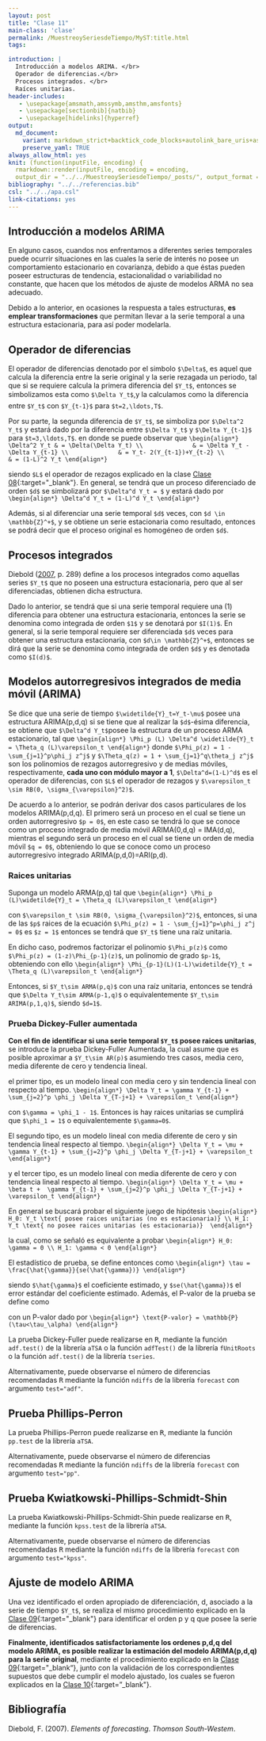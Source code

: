 ```yaml
---
layout: post
title: "Clase 11"
main-class: 'clase'
permalink: /MuestreoySeriesdeTiempo/MyST:title.html
tags:

introduction: |
  Introducción a modelos ARIMA. </br>
  Operador de diferencias.</br>
  Procesos integrados. </br>
  Raíces unitarias.
header-includes:
   - \usepackage{amsmath,amssymb,amsthm,amsfonts}
   - \usepackage[sectionbib]{natbib}
   - \usepackage[hidelinks]{hyperref}
output:
  md_document:
    variant: markdown_strict+backtick_code_blocks+autolink_bare_uris+ascii_identifiers+tex_math_single_backslash
    preserve_yaml: TRUE
always_allow_html: yes   
knit: (function(inputFile, encoding) {
  rmarkdown::render(inputFile, encoding = encoding,
  output_dir = "../../MuestreoySeriesdeTiempo/_posts/", output_format = "all"  ) })
bibliography: "../../referencias.bib"
csl: "../../apa.csl"
link-citations: yes
---
```








Introducción a modelos ARIMA
----------------------------

En alguno casos, cuandos nos enfrentamos a diferentes series temporales
puede ocurrir situaciones en las cuales la serie de interés no posee un
comportamiento estacionario en covarianza, debido a que éstas pueden
poseer estructuras de tendencia, estacionalidad o variabilidad no
constante, que hacen que los métodos de ajuste de modelos ARMA no sea
adecuado.

<!-- Hay que meter transformación log y box-cox, mediante las funciones lambda = BoxCox.lambda(BD$GasEspaña) y BoxCox(BD$GasEspaña, lambda = lambda)  de la librería forecast-->

Debido a lo anterior, en ocasiones la respuesta a tales estructuras,
**es emplear transformaciones** que permitan llevar a la serie temporal
a una estructura estacionaria, para así poder modelarla.

Operador de diferencias
-----------------------

El operador de diferencias denotado por el simbolo `$\Delta$`, es aquel
que calcula la diferencia entre la serie original y la serie rezagada un
periodo, tal que si se requiere calcula la primera diferencia del
`$Y_t$`, entonces se simbolizamos esta como `$\Delta Y_t$`,y la
calculamos como la diferencia entre `$Y_t$` con `$Y_{t-1}$` para
`$t=2,\ldots,T$`.

Por su parte, la segunda diferencia de `$Y_t$`, se simboliza por
`$\Delta^2 Y_t$` y estará dado por la diferencia entre `$\Delta Y_t$` y
`$\Delta Y_{t-1}$` para `$t=3,\ldots,T$`. en donde se puede observar que
`\begin{align*} \Delta^2 Y_t & = \Delta(\Delta Y_t) \\              & = \Delta Y_t - \Delta Y_{t-1} \\              & = Y_t- 2(Y_{t-1})+Y_{t-2} \\              & = (1-L)^2 Y_t \end{align*}`

siendo `$L$` el operador de rezagos explicado en la clase [Clase
08](https://jiperezga.github.io/MuestreoySeriesdeTiempo/MySTClase_08.html){:target="\_blank"}.
En general, se tendrá que un proceso diferenciado de orden `$d$` se
simbolizará por `$\Delta^d Y_t = $` y estará dado por
`\begin{align*} \Delta^d Y_t = (1-L)^d Y_t \end{align*}`

Además, si al diferenciar una serie temporal `$d$` veces, con
`$d \in \mathbb{Z}^+$`, y se obtiene un serie estacionaria como
resultado, entonces se podrá decir que el proceso original es homogéneo
de orden `$d$`.

<!-- Por ejemplo, el proceso $Y_t = \beta_0 + \beta_1t + \varepsilon_t$, siendo $\varepsilon_t$ estacionario, entonces se tendrá que `$Y_t$` es un proceso homogéneo de orden 1, ya que al diferenciarlo se tendrá que 
`\begin{align*}
\Delta Y_t & = \Delta Y_t - \Delta Y_{t-1} \\
           & = \beta_0 + \beta_1t + \varepsilon_t - [\beta_0 + \beta_1(t-1) + \varepsilon_{t-1}]
           & = \beta_1 + \varepsilon_{t} - \varepsilon_{t-1}
           & = \beta_1 + U_t
\end{align*}`
donde $U_t = \varepsilon_{t} - \varepsilon_{t-1}$ es estacionario. Además, si $\varepsilon_t$ es ruido blanco entones $\Delta Y_t$ es un proceso MA(1) de media $\beta_1$ y con parámetro $\theta = -1$. En general, procesos generados como una tendencia polinómica de orden $d$ más un proceso estacionario cualquiera $\varepsilon_t$, será homogéneo de orden d:
`\begin{align*}
Y_t = \beta_0 + \beta_1t + beta_2t^2 + \ldots + beta_dt^d + \varepsilon_t 
\end{align*}`
con \varepsilon_t un proceso estacionario.

En el caso de un proceso $Y_t = \beta_0 + \beta_1t + \beta_2t^2 + \varepsilon_t$ con $\varepsilon_t$ estacionario y de media cero, entonces 
`\begin{align*}
\Delta Y_t & = \beta_0 + \beta_1t + \beta_2t^2 + \varepsilon_t - [\beta_0 + \beta_1(t-1) + \beta_2(t-1)^2  + \varepsilon_{t-1}]
           & = (\beta_1 - \beta_2) + 2\beta_2t + \varepsilon_{t} - \varepsilon_{t-1}
           & = (\beta_1 - \beta_2) + 2\beta_2t + U_t
\end{align*}`

En donde se observa que \Delta Y_t no es un proceso estacionario. Ahora si calculamos la segunda diferencia
`\begin{align*}
\Delta^2 Y_t & = (\beta_1 - \beta_2) + 2\beta_2t + U_t - [(\beta_1 - \beta_2) + 2\beta_2(t-1) + U_{t-1}]
           & = 2\beta_2 + U_{t} - U_{t-1}
           & = 2\beta_2 + W_{t}
\end{align*}`

siendo, $\Delta^2 Y_t$ es un proceso estacionario, y $W_{t} = \varepsilon_t - 2\varepsilon_{t-1} + \varepsilon_{t-2}$ . Además, si $\varepsilon_t$ es ruido blanco, se tendrá que  $\Delta^2 Y_t$ es un proceso MA(2) de media dada y parámetros $\theta_1 = -2$ y $\theta_2 = 1$.
-->

Procesos integrados
-------------------

Diebold ([2007](#ref-Diebold2007), p. 289) define a los procesos
integrados como aquellas series `$Y_t$` que no poseen una estructura
estacionaria, pero que al ser diferenciadas, obtienen dicha estructura.

Dado lo anterior, se tendrá que si una serie temporal requiere una (1)
diferencia para obtener una estructura estacionaria, entonces la serie
se denomina como integrada de orden `$1$` y se denotará por `$I(1)$`. En
general, si la serie temporal requiere ser diferenciada `$d$` veces para
obtener una estructura estacionaria, con `$d\in \mathbb{Z}^+$`, entonces
se dirá que la serie se denomina como integrada de orden `$d$` y es
denotada como `$I(d)$`.

Modelos autorregresivos integrados de media móvil (ARIMA)
---------------------------------------------------------

Se dice que una serie de tiempo `$\widetilde{Y}_t=Y_t-\mu$` posee una
estructura ARIMA(p,d,q) si se tiene que al realizar la `$d$`-ésima
diferencia, se obtiene que `$\Delta^d Y_t$`posee la estructura de un
proceso ARMA estacionario, tal que
`\begin{align*} \Phi_p (L) \Delta^d \widetilde{Y}_t = \Theta_q (L)\varepsilon_t \end{align*}`
donde `$\Phi_p(z) = 1 - \sum_{j=1}^p\phi_j z^j$` y
`$\Theta_q(z) = 1 + \sum_{j=1}^q\theta_j z^j$` son los polinomios de
rezagos autorregresivo y de medias móviles, respectivamente, **cada uno
con módulo mayor a 1**, `$\Delta^d=(1-L)^d$` es el operador de
diferencias, con `$L$` el operador de rezagos y
`$\varepsilon_t \sim RB(0, \sigma_{\varepsilon}^2)$`.

De acuerdo a lo anterior, se podrán derivar dos casos particulares de
los modelos ARIMA(p,d,q). El primero será un proceso en el cual se tiene
un orden autorregresivo `$p = 0$`, en este caso se tendrá lo que se
conoce como un proceso integrado de media móvil ARIMA(0,d,q) = IMA(d,q),
mientras el segundo será un proceso en el cual se tiene un orden de
media móvil `$q = 0$`, obteniendo lo que se conoce como un proceso
autorregresivo integrado ARIMA(p,d,0)=ARI(p,d).

### Raices unitarias

Suponga un modelo ARMA(p,q) tal que
`\begin{align*} \Phi_p (L)\widetilde{Y}_t = \Theta_q (L)\varepsilon_t \end{align*}`

con `$\varepsilon_t \sim RB(0, \sigma_{\varepsilon}^2)$`, entonces, si
una de las `$p$` raices de la ecuación
`$\Phi_p(z) = 1 - \sum_{j=1}^p=\phi_j z^j = 0$` es `$z = 1$` entonces se
tendrá que `$Y_t$` tiene una raíz unitaria.

En dicho caso, podremos factorizar el polinomio `$\Phi_p(z)$` como
`$\Phi_p(z) = (1-z)\Phi_{p-1}(z)$`, un polinomio de grado `$p-1$`,
obteniendo con ello
`\begin{align*} \Phi_{p-1}(L)(1-L)\widetilde{Y}_t = \Theta_q (L)\varepsilon_t \end{align*}`

Entonces, si `$Y_t\sim ARMA(p,q)$` con una raíz unitaria, entonces se
tendrá que `$\Delta Y_t\sim ARMA(p-1,q)$` o equivalentemente
`$Y_t\sim ARIMA(p,1,q)$`, siendo `$d=1$`.

<!-- Ver Econometría Financiera Norman página 282 para ejemplo. -->

### Prueba Dickey-Fuller aumentada

**Con el fin de identificar si una serie temporal `$Y_t$` posee raices
unitarias**, se introduce la prueba Dickey-Fuller Aumentada, la cual
asume que es posible aproximar a `$Y_t\sim AR(p)$` asumiendo tres casos,
media cero, media diferente de cero y tendencia lineal.

el primer tipo, es un modelo lineal con media cero y sin tendencia
lineal con respecto al tiempo.
`\begin{align*} \Delta Y_t = \gamma Y_{t-1} + \sum_{j=2}^p \phi_j \Delta Y_{T-j+1} + \varepsilon_t \end{align*}`

con `$\gamma = \phi_1 - 1$`. Entonces is hay raices unitarias se
cumplirá que `$\phi_1 = 1$` o equivalentemente `$\gamma=0$`.

El segundo tipo, es un modelo lineal con media diferente de cero y sin
tendencia lineal respecto al tiempo.
`\begin{align*} \Delta Y_t = \mu + \gamma Y_{t-1} + \sum_{j=2}^p \phi_j \Delta Y_{T-j+1} + \varepsilon_t \end{align*}`

y el tercer tipo, es un modelo lineal con media diferente de cero y con
tendencia lineal respecto al tiempo.
`\begin{align*} \Delta Y_t = \mu + \beta t +  \gamma Y_{t-1} + \sum_{j=2}^p \phi_j \Delta Y_{T-j+1} + \varepsilon_t \end{align*}`

En general se buscará probar el siguiente juego de hipótesis
`\begin{align*} H_0: Y_t \text{ posee raices unitarias (no es estacionaria)} \\ H_1: Y_t \text{ no posee raices unitarias (es estacionaria)}  \end{align*}`

la cual, como se señaló es equivalente a probar
`\begin{align*} H_0: \gamma = 0 \\ H_1: \gamma < 0 \end{align*}`

El estadístico de prueba, se define entonces como
`\begin{align*} \tau = \frac{\hat{\gamma}}{se(\hat{\gamma})} \end{align*}`

siendo `$\hat{\gamma}$` el coeficiente estimado, y `$se(\hat{\gamma})$`
el error estándar del coeficiente estimado. Además, el P-valor de la
prueba se define como

con un P-valor dado por
`\begin{align*} \text{P-valor} = \mathbb{P}(\tau<\tau_\alpha) \end{align*}`

La prueba Dickey-Fuller puede realizarse en <tt>R</tt>, mediante la
función `adf.test()` de la librería `aTSA` o la función `adfTest()` de
la librería `fUnitRoots` o la función `adf.test()` de la librería
`tseries`.

Alternativamente, puede observarse el número de diferencias recomendadas
<tt>R</tt> mediante la función `ndiffs` de la librería `forecast` con
argumento `test="adf"`.

Prueba Phillips-Perron
----------------------

La prueba Phillips-Perron puede realizarse en <tt>R</tt>, mediante la
función `pp.test` de la librería `aTSA`.

Alternativamente, puede observarse el número de diferencias recomendadas
<tt>R</tt> mediante la función `ndiffs` de la librería `forecast` con
argumento `test="pp"`.

Prueba Kwiatkowski-Phillips-Schmidt-Shin
----------------------------------------

La prueba Kwiatkowski-Phillips-Schmidt-Shin puede realizarse en
<tt>R</tt>, mediante la función `kpss.test` de la librería `aTSA`.

Alternativamente, puede observarse el número de diferencias recomendadas
<tt>R</tt> mediante la función `ndiffs` de la librería `forecast` con
argumento `test="kpss"`.

Ajuste de modelo ARIMA
----------------------

Una vez identificado el orden apropiado de diferenciación, d, asociado a
la serie de tiempo `$Y_t$`, se realiza el mismo procedimiento explicado
en la [Clase
09](https://jiperezga.github.io/MuestreoySeriesdeTiempo/MySTClase_09.html){:target="\_blank"}
para identificar el orden p y q que posee la serie de diferencias.

**Finalmente, identificados satisfactoriamente los ordenes p,d,q del
modelo ARIMA, es posible realizar la estimación del modelo ARIMA(p,d,q)
para la serie original**, mediante el procedimiento explicado en la
[Clase
09](https://jiperezga.github.io/MuestreoySeriesdeTiempo/MySTClase_09.html){:target="\_blank“},
junto con la validación de los correspondientes supuestos que debe
cumplir el modelo ajustado, los cuales se fueron explicados en la [Clase
10](https://jiperezga.github.io/MuestreoySeriesdeTiempo/MySTClase_10.html){:target=”\_blank"}.

Bibliografía
------------

Diebold, F. (2007). *Elements of forecasting*. *Thomson South-Westem*.
